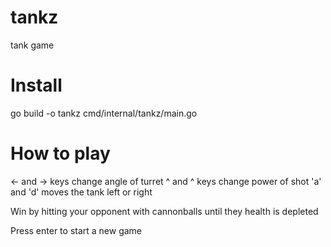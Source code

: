# tankz
tank game

# Install

go build -o tankz cmd/internal/tankz/main.go

# How to play

<- and -> keys change angle of turret
^ and ^ keys change power of shot
'a' and 'd' moves the tank left or right

Win by hitting your opponent with cannonballs until they health is depleted

Press enter to start a new game